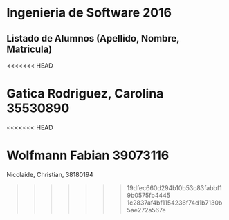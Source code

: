 # Ingenieria de Software 2016

## Listado de Alumnos (Apellido, Nombre, Matricula)
<<<<<<< HEAD

Gatica Rodriguez, Carolina 35530890
=======
<<<<<<< HEAD

Wolfmann Fabian 39073116
=======
Nicolaide, Christian, 38180194
>>>>>>> 19dfec660d294b10b53c83fabbf19b0575fb4445
>>>>>>> 1c2837af4bf1154236f74d1b7130b5ae272a567e
